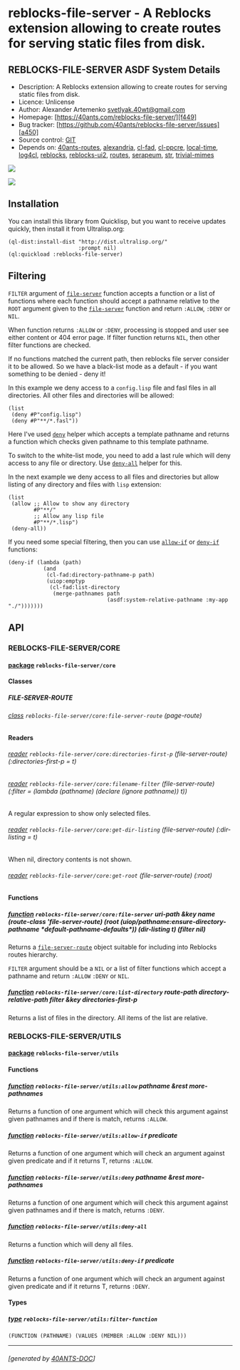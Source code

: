 <a id="x-28REBLOCKS-FILE-SERVER-DOCS-2FINDEX-3A-40README-2040ANTS-DOC-2FLOCATIVES-3ASECTION-29"></a>

# reblocks-file-server - A Reblocks extension allowing to create routes for serving static files from disk.

<a id="reblocks-file-server-asdf-system-details"></a>

## REBLOCKS-FILE-SERVER ASDF System Details

* Description: A Reblocks extension allowing to create routes for serving static files from disk.
* Licence: Unlicense
* Author: Alexander Artemenko <svetlyak.40wt@gmail.com>
* Homepage: [https://40ants.com/reblocks-file-server/][f449]
* Bug tracker: [https://github.com/40ants/reblocks-file-server/issues][a450]
* Source control: [GIT][b09a]
* Depends on: [40ants-routes][25b9], [alexandria][8236], [cl-fad][1059], [cl-ppcre][49b9], [local-time][46a1], [log4cl][7f8b], [reblocks][184b], [reblocks-ui2][85c5], [routes][48e8], [serapeum][c41d], [str][ef7f], [trivial-mimes][a154]

[![](https://github-actions.40ants.com/40ants/reblocks-file-server/matrix.svg?only=ci.run-tests)][4729]

![](http://quickdocs.org/badge/reblocks-file-server.svg)

<a id="x-28REBLOCKS-FILE-SERVER-DOCS-2FINDEX-3A-3A-40INSTALLATION-2040ANTS-DOC-2FLOCATIVES-3ASECTION-29"></a>

## Installation

You can install this library from Quicklisp, but you want to receive updates quickly, then install it from Ultralisp.org:

```
(ql-dist:install-dist "http://dist.ultralisp.org/"
                      :prompt nil)
(ql:quickload :reblocks-file-server)
```
<a id="x-28REBLOCKS-FILE-SERVER-DOCS-2FINDEX-3A-3A-40USAGE-2040ANTS-DOC-2FLOCATIVES-3ASECTION-29"></a>

## Filtering

`FILTER` argument of [`file-server`][7dcb] function accepts a function or a list of functions
where each function should accept a pathname relative to the `ROOT` argument given
to the [`file-server`][7dcb] function and return `:ALLOW`, `:DENY` or `NIL`.

When function returns `:ALLOW` or `:DENY`, processing is stopped and user see either
content or 404 error page. If filter function returns `NIL`, then other filter functions
are checked.

If no functions matched the current path, then reblocks file server consider it to
be allowed. So we have a black-list mode as a default - if you want something to
be denied - deny it!

In this example we deny access to a `config.lisp` file and fasl files in all directories.
All other files and directories will be allowed:

```
(list
 (deny #P"config.lisp")
 (deny #P"**/*.fasl"))
```
Here I've used [`deny`][f929] helper which accepts a template pathname and returns a function which
checks given pathname to this template pathname.

To switch to the white-list mode, you need to add a last rule which will deny access to
any file or directory. Use [`deny-all`][e35d] helper for this.

In the next example we deny access to all files and directories but allow listing of
any directory and files with `lisp` extension:

```
(list
 (allow ;; Allow to show any directory
        #P"**/"
        ;; Allow any lisp file
        #P"**/*.lisp")
 (deny-all))
```
If you need some special filtering, then you can use [`allow-if`][adfb] or [`deny-if`][2c59]
functions:

```
(deny-if (lambda (path)
           (and
            (cl-fad:directory-pathname-p path)
            (uiop:emptyp
             (cl-fad:list-directory
              (merge-pathnames path
                               (asdf:system-relative-pathname :my-app "./")))))))
```
<a id="x-28REBLOCKS-FILE-SERVER-DOCS-2FINDEX-3A-3A-40API-2040ANTS-DOC-2FLOCATIVES-3ASECTION-29"></a>

## API

<a id="x-28REBLOCKS-FILE-SERVER-DOCS-2FINDEX-3A-3A-40REBLOCKS-FILE-SERVER-2FCORE-3FPACKAGE-2040ANTS-DOC-2FLOCATIVES-3ASECTION-29"></a>

### REBLOCKS-FILE-SERVER/CORE

<a id="x-28-23A-28-2825-29-20BASE-CHAR-20-2E-20-22REBLOCKS-FILE-SERVER-2FCORE-22-29-20PACKAGE-29"></a>

#### [package](c159) `reblocks-file-server/core`

<a id="x-28REBLOCKS-FILE-SERVER-DOCS-2FINDEX-3A-3A-7C-40REBLOCKS-FILE-SERVER-2FCORE-3FClasses-SECTION-7C-2040ANTS-DOC-2FLOCATIVES-3ASECTION-29"></a>

#### Classes

<a id="x-28REBLOCKS-FILE-SERVER-DOCS-2FINDEX-3A-3A-40REBLOCKS-FILE-SERVER-2FCORE-24FILE-SERVER-ROUTE-3FCLASS-2040ANTS-DOC-2FLOCATIVES-3ASECTION-29"></a>

##### FILE-SERVER-ROUTE

<a id="x-28REBLOCKS-FILE-SERVER-2FCORE-3AFILE-SERVER-ROUTE-20CLASS-29"></a>

###### [class](dd21) `reblocks-file-server/core:file-server-route` (page-route)

**Readers**

<a id="x-28REBLOCKS-FILE-SERVER-2FCORE-3ADIRECTORIES-FIRST-P-20-2840ANTS-DOC-2FLOCATIVES-3AREADER-20REBLOCKS-FILE-SERVER-2FCORE-3AFILE-SERVER-ROUTE-29-29"></a>

###### [reader](4682) `reblocks-file-server/core:directories-first-p` (file-server-route) (:directories-first-p = t)

<a id="x-28REBLOCKS-FILE-SERVER-2FCORE-3AFILENAME-FILTER-20-2840ANTS-DOC-2FLOCATIVES-3AREADER-20REBLOCKS-FILE-SERVER-2FCORE-3AFILE-SERVER-ROUTE-29-29"></a>

###### [reader](ca03) `reblocks-file-server/core:filename-filter` (file-server-route) (:filter = (lambda (pathname) (declare (ignore pathname)) t))

A regular expression to show only selected files.

<a id="x-28REBLOCKS-FILE-SERVER-2FCORE-3AGET-DIR-LISTING-20-2840ANTS-DOC-2FLOCATIVES-3AREADER-20REBLOCKS-FILE-SERVER-2FCORE-3AFILE-SERVER-ROUTE-29-29"></a>

###### [reader](e90c) `reblocks-file-server/core:get-dir-listing` (file-server-route) (:dir-listing = t)

When nil, directory contents is not shown.

<a id="x-28REBLOCKS-FILE-SERVER-2FCORE-3AGET-ROOT-20-2840ANTS-DOC-2FLOCATIVES-3AREADER-20REBLOCKS-FILE-SERVER-2FCORE-3AFILE-SERVER-ROUTE-29-29"></a>

###### [reader](f467) `reblocks-file-server/core:get-root` (file-server-route) (:root)

<a id="x-28REBLOCKS-FILE-SERVER-DOCS-2FINDEX-3A-3A-7C-40REBLOCKS-FILE-SERVER-2FCORE-3FFunctions-SECTION-7C-2040ANTS-DOC-2FLOCATIVES-3ASECTION-29"></a>

#### Functions

<a id="x-28REBLOCKS-FILE-SERVER-2FCORE-3AFILE-SERVER-20FUNCTION-29"></a>

##### [function](bb8f) `reblocks-file-server/core:file-server` uri-path &key name (route-class 'file-server-route) (root (uiop/pathname:ensure-directory-pathname \*default-pathname-defaults\*)) (dir-listing t) (filter nil)

Returns a [`file-server-route`][9550] object suitable for including into Reblocks routes hierarchy.

`FILTER` argument should be a `NIL` or a list of filter functions which accept a pathname
and return `:ALLOW` `:DENY` or `NIL`.

<a id="x-28REBLOCKS-FILE-SERVER-2FCORE-3ALIST-DIRECTORY-20FUNCTION-29"></a>

##### [function](9c47) `reblocks-file-server/core:list-directory` route-path directory-relative-path filter &key directories-first-p

Returns a list of files in the directory.
All items of the list are relative.

<a id="x-28REBLOCKS-FILE-SERVER-DOCS-2FINDEX-3A-3A-40REBLOCKS-FILE-SERVER-2FUTILS-3FPACKAGE-2040ANTS-DOC-2FLOCATIVES-3ASECTION-29"></a>

### REBLOCKS-FILE-SERVER/UTILS

<a id="x-28-23A-28-2826-29-20BASE-CHAR-20-2E-20-22REBLOCKS-FILE-SERVER-2FUTILS-22-29-20PACKAGE-29"></a>

#### [package](0062) `reblocks-file-server/utils`

<a id="x-28REBLOCKS-FILE-SERVER-DOCS-2FINDEX-3A-3A-7C-40REBLOCKS-FILE-SERVER-2FUTILS-3FFunctions-SECTION-7C-2040ANTS-DOC-2FLOCATIVES-3ASECTION-29"></a>

#### Functions

<a id="x-28REBLOCKS-FILE-SERVER-2FUTILS-3AALLOW-20FUNCTION-29"></a>

##### [function](c7c3) `reblocks-file-server/utils:allow` pathname &rest more-pathnames

Returns a function of one argument which will check this argument against given pathnames and if there is match, returns `:ALLOW`.

<a id="x-28REBLOCKS-FILE-SERVER-2FUTILS-3AALLOW-IF-20FUNCTION-29"></a>

##### [function](e132) `reblocks-file-server/utils:allow-if` predicate

Returns a function of one argument which will check an argument against given predicate and if it returns T, returns `:ALLOW`.

<a id="x-28REBLOCKS-FILE-SERVER-2FUTILS-3ADENY-20FUNCTION-29"></a>

##### [function](3b3b) `reblocks-file-server/utils:deny` pathname &rest more-pathnames

Returns a function of one argument which will check this argument against given pathnames and if there is match, returns `:DENY`.

<a id="x-28REBLOCKS-FILE-SERVER-2FUTILS-3ADENY-ALL-20FUNCTION-29"></a>

##### [function](40a1) `reblocks-file-server/utils:deny-all`

Returns a function which will deny all files.

<a id="x-28REBLOCKS-FILE-SERVER-2FUTILS-3ADENY-IF-20FUNCTION-29"></a>

##### [function](d773) `reblocks-file-server/utils:deny-if` predicate

Returns a function of one argument which will check an argument against given predicate and if it returns T, returns `:DENY`.

<a id="x-28REBLOCKS-FILE-SERVER-DOCS-2FINDEX-3A-3A-7C-40REBLOCKS-FILE-SERVER-2FUTILS-3FTypes-SECTION-7C-2040ANTS-DOC-2FLOCATIVES-3ASECTION-29"></a>

#### Types

<a id="x-28REBLOCKS-FILE-SERVER-2FUTILS-3AFILTER-FUNCTION-20-28TYPE-29-29"></a>

##### [type](dda4) `reblocks-file-server/utils:filter-function`

```
(FUNCTION (PATHNAME) (VALUES (MEMBER :ALLOW :DENY NIL)))
```

[f449]: https://40ants.com/reblocks-file-server/
[7dcb]: https://40ants.com/reblocks-file-server/#x-28REBLOCKS-FILE-SERVER-2FCORE-3AFILE-SERVER-20FUNCTION-29
[9550]: https://40ants.com/reblocks-file-server/#x-28REBLOCKS-FILE-SERVER-2FCORE-3AFILE-SERVER-ROUTE-20CLASS-29
[adfb]: https://40ants.com/reblocks-file-server/#x-28REBLOCKS-FILE-SERVER-2FUTILS-3AALLOW-IF-20FUNCTION-29
[f929]: https://40ants.com/reblocks-file-server/#x-28REBLOCKS-FILE-SERVER-2FUTILS-3ADENY-20FUNCTION-29
[e35d]: https://40ants.com/reblocks-file-server/#x-28REBLOCKS-FILE-SERVER-2FUTILS-3ADENY-ALL-20FUNCTION-29
[2c59]: https://40ants.com/reblocks-file-server/#x-28REBLOCKS-FILE-SERVER-2FUTILS-3ADENY-IF-20FUNCTION-29
[b09a]: https://github.com/40ants/reblocks-file-server
[4729]: https://github.com/40ants/reblocks-file-server/actions
[c159]: https://github.com/40ants/reblocks-file-server/blob/c74c8187be2a0bedc3d3e04b469c23fb695b01c3/src/core.lisp#L1
[9c47]: https://github.com/40ants/reblocks-file-server/blob/c74c8187be2a0bedc3d3e04b469c23fb695b01c3/src/core.lisp#L197
[dd21]: https://github.com/40ants/reblocks-file-server/blob/c74c8187be2a0bedc3d3e04b469c23fb695b01c3/src/core.lisp#L63
[f467]: https://github.com/40ants/reblocks-file-server/blob/c74c8187be2a0bedc3d3e04b469c23fb695b01c3/src/core.lisp#L64
[e90c]: https://github.com/40ants/reblocks-file-server/blob/c74c8187be2a0bedc3d3e04b469c23fb695b01c3/src/core.lisp#L67
[4682]: https://github.com/40ants/reblocks-file-server/blob/c74c8187be2a0bedc3d3e04b469c23fb695b01c3/src/core.lisp#L72
[ca03]: https://github.com/40ants/reblocks-file-server/blob/c74c8187be2a0bedc3d3e04b469c23fb695b01c3/src/core.lisp#L76
[bb8f]: https://github.com/40ants/reblocks-file-server/blob/c74c8187be2a0bedc3d3e04b469c23fb695b01c3/src/core.lisp#L96
[0062]: https://github.com/40ants/reblocks-file-server/blob/c74c8187be2a0bedc3d3e04b469c23fb695b01c3/src/utils.lisp#L1
[3b3b]: https://github.com/40ants/reblocks-file-server/blob/c74c8187be2a0bedc3d3e04b469c23fb695b01c3/src/utils.lisp#L110
[d773]: https://github.com/40ants/reblocks-file-server/blob/c74c8187be2a0bedc3d3e04b469c23fb695b01c3/src/utils.lisp#L125
[40a1]: https://github.com/40ants/reblocks-file-server/blob/c74c8187be2a0bedc3d3e04b469c23fb695b01c3/src/utils.lisp#L138
[dda4]: https://github.com/40ants/reblocks-file-server/blob/c74c8187be2a0bedc3d3e04b469c23fb695b01c3/src/utils.lisp#L25
[e132]: https://github.com/40ants/reblocks-file-server/blob/c74c8187be2a0bedc3d3e04b469c23fb695b01c3/src/utils.lisp#L82
[c7c3]: https://github.com/40ants/reblocks-file-server/blob/c74c8187be2a0bedc3d3e04b469c23fb695b01c3/src/utils.lisp#L95
[a450]: https://github.com/40ants/reblocks-file-server/issues
[25b9]: https://quickdocs.org/40ants-routes
[8236]: https://quickdocs.org/alexandria
[1059]: https://quickdocs.org/cl-fad
[49b9]: https://quickdocs.org/cl-ppcre
[46a1]: https://quickdocs.org/local-time
[7f8b]: https://quickdocs.org/log4cl
[184b]: https://quickdocs.org/reblocks
[85c5]: https://quickdocs.org/reblocks-ui2
[48e8]: https://quickdocs.org/routes
[c41d]: https://quickdocs.org/serapeum
[ef7f]: https://quickdocs.org/str
[a154]: https://quickdocs.org/trivial-mimes

* * *
###### [generated by [40ANTS-DOC](https://40ants.com/doc/)]
